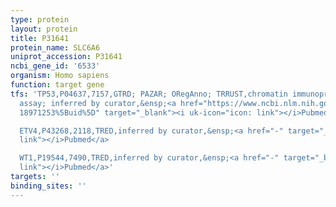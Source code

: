 ```yaml
---
type: protein
layout: protein
title: P31641
protein_name: SLC6A6
uniprot_accession: P31641
ncbi_gene_id: '6533'
organism: Homo sapiens
function: target gene
tfs: 'TP53,P04637,7157,GTRD; PAZAR; ORegAnno; TRRUST,chromatin immunoprecipitation
  assay; inferred by curator,&ensp;<a href="https://www.ncbi.nlm.nih.gov/pubmed/?term=16734743;
  18971253%5Buid%5D" target="_blank"><i uk-icon="icon: link"></i>Pubmed</a>

  ETV4,P43268,2118,TRED,inferred by curator,&ensp;<a href="-" target="_blank"><i uk-icon="icon:
  link"></i>Pubmed</a>

  WT1,P19544,7490,TRED,inferred by curator,&ensp;<a href="-" target="_blank"><i uk-icon="icon:
  link"></i>Pubmed</a>'
targets: ''
binding_sites: ''
---
```

